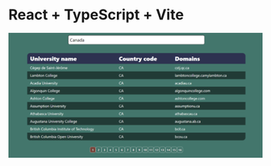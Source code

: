 # React + TypeScript + Vite

![mainPage](https://github.com/Eduardick1/UniversitiesReactLegacy-New/blob/main/updated-app/src/assets/Vite-React-TS.png) 

